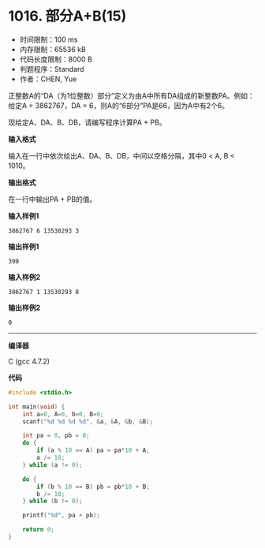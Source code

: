# 1016. 部分A+B(15)

- 时间限制：100 ms
- 内存限制：65536 kB
- 代码长度限制：8000 B
- 判题程序：Standard
- 作者：CHEN, Yue

正整数A的“DA（为1位整数）部分”定义为由A中所有DA组成的新整数PA。例如：给定A = 3862767，DA = 6，则A的“6部分”PA是66，因为A中有2个6。

现给定A、DA、B、DB，请编写程序计算PA + PB。

**输入格式**

输入在一行中依次给出A、DA、B、DB，中间以空格分隔，其中0 < A, B < 1010。

**输出格式**

在一行中输出PA + PB的值。

**输入样例1**

```
3862767 6 13530293 3
```

**输出样例1**

```
399
```

**输入样例2**

```
3862767 1 13530293 8
```

**输出样例2**

```
0
```

----------

**编译器**

C (gcc 4.7.2)

**代码**

```c
#include <stdio.h>

int main(void) {
    int a=0, A=0, b=0, B=0;
    scanf("%d %d %d %d", &a, &A, &b, &B);

    int pa = 0, pb = 0;
    do {
        if (a % 10 == A) pa = pa*10 + A;
        a /= 10;
    } while (a != 0);

    do {
        if (b % 10 == B) pb = pb*10 + B;
        b /= 10;
    } while (b != 0);

    printf("%d", pa + pb);

    return 0;
}
```
